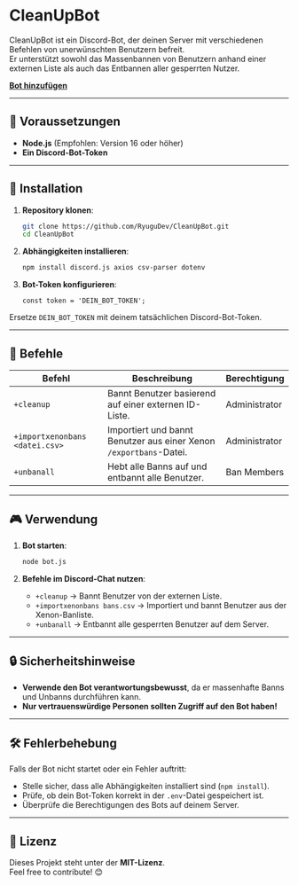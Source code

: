 # CleanUpBot

CleanUpBot ist ein Discord-Bot, der deinen Server mit verschiedenen Befehlen von unerwünschten Benutzern befreit.  
Er unterstützt sowohl das Massenbannen von Benutzern anhand einer externen Liste als auch das Entbannen aller gesperrten Nutzer.  

[**Bot hinzufügen**](https://discord.com/oauth2/authorize?client_id=737537444723032086&scope=bot&permissions=8)

---

## 📌 Voraussetzungen

- **Node.js** (Empfohlen: Version 16 oder höher)
- **Ein Discord-Bot-Token**

---

## 🚀 Installation

1. **Repository klonen**:
   ```bash
   git clone https://github.com/RyuguDev/CleanUpBot.git
   cd CleanUpBot
   ```

2. **Abhängigkeiten installieren**:
   ```bash
   npm install discord.js axios csv-parser dotenv
   ```

3. **Bot-Token konfigurieren**:
     ```env
     const token = 'DEIN_BOT_TOKEN';
     ```
Ersetze `DEIN_BOT_TOKEN` mit deinem tatsächlichen Discord-Bot-Token.

---

## 📖 Befehle

| Befehl | Beschreibung | Berechtigung |
|--------|-------------|--------------|
| `+cleanup` | Bannt Benutzer basierend auf einer externen ID-Liste. | Administrator |
| `+importxenonbans <datei.csv>` | Importiert und bannt Benutzer aus einer Xenon `/exportbans`-Datei. | Administrator |
| `+unbanall` | Hebt alle Banns auf und entbannt alle Benutzer. | Ban Members |

---

## 🎮 Verwendung

1. **Bot starten**:
   ```bash
   node bot.js
   ```

2. **Befehle im Discord-Chat nutzen**:
   - `+cleanup` → Bannt Benutzer von der externen Liste.
   - `+importxenonbans bans.csv` → Importiert und bannt Benutzer aus der Xenon-Banliste.
   - `+unbanall` → Entbannt alle gesperrten Benutzer auf dem Server.

---

## 🔒 Sicherheitshinweise

- **Verwende den Bot verantwortungsbewusst**, da er massenhafte Banns und Unbanns durchführen kann.
- **Nur vertrauenswürdige Personen sollten Zugriff auf den Bot haben!**

---

## 🛠️ Fehlerbehebung

Falls der Bot nicht startet oder ein Fehler auftritt:
- Stelle sicher, dass alle Abhängigkeiten installiert sind (`npm install`).
- Prüfe, ob dein Bot-Token korrekt in der `.env`-Datei gespeichert ist.
- Überprüfe die Berechtigungen des Bots auf deinem Server.

---

## 📜 Lizenz

Dieses Projekt steht unter der **MIT-Lizenz**.  
Feel free to contribute! 😊
